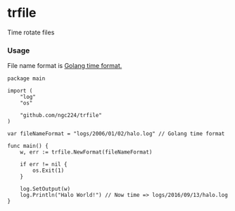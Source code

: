 # trfile
Time rotate files

### Usage
File name format is [Golang time format.](<https://golang.org/src/time/format.go>)

```
package main

import (
	"log"
	"os"

	"github.com/ngc224/trfile"
)

var fileNameFormat = "logs/2006/01/02/halo.log" // Golang time format

func main() {
	w, err := trfile.NewFormat(fileNameFormat)

	if err != nil {
		os.Exit(1)
	}

	log.SetOutput(w)
	log.Println("Halo World!") // Now time => logs/2016/09/13/halo.log
}
```
